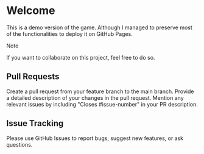 # Welcome
This is a demo version of the game. Although I managed to preserve most of the functionalities to deploy it on GitHub Pages.

>[!Note]
> If you want to collaborate on this project, feel free to do so.

## Pull Requests
Create a pull request from your feature branch to the main branch.
Provide a detailed description of your changes in the pull request.
Mention any relevant issues by including "Closes #issue-number" in your PR description.

## Issue Tracking
Please use GitHub Issues to report bugs, suggest new features, or ask questions.

